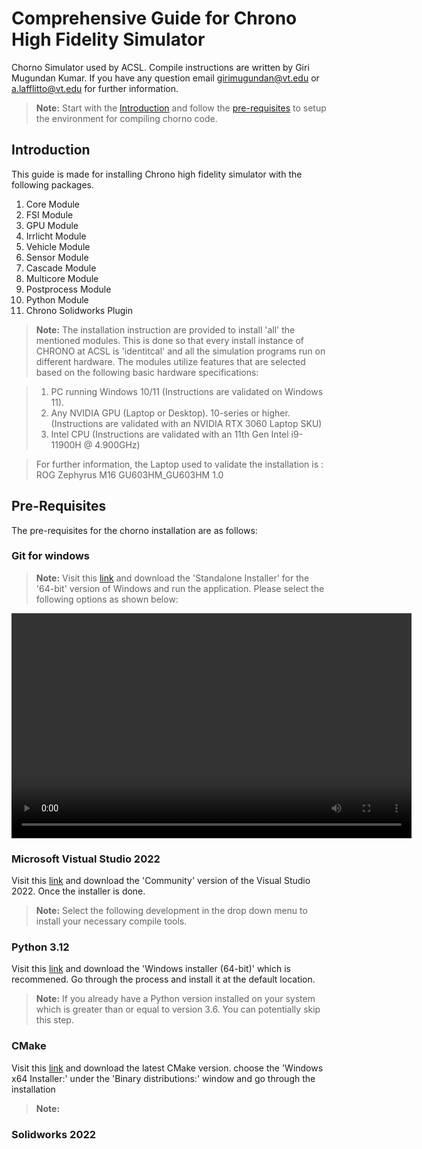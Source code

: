# Comprehensive Guide for Chrono High Fidelity Simulator 
Chorno Simulator used by ACSL. Compile instructions are written by Giri Mugundan Kumar. If you have any question email girimugundan@vt.edu or a.lafflitto@vt.edu for further information.

> **Note:** Start with the [Introduction](#introduction) and follow the [pre-requisites](#pre-requisites) to setup the environment for compiling chorno code.

## Introduction
This guide is made for installing Chrono high fidelity simulator with the following packages. 

1. Core Module
2. FSI Module
3. GPU Module
4. Irrlicht Module
5. Vehicle Module
6. Sensor Module
7. Cascade Module
8. Multicore Module
9. Postprocess Module
10. Python Module
12. Chrono Solidworks Plugin

> **Note:** The installation instruction are provided to install 'all' the mentioned modules. This is done so that every install instance of CHRONO at ACSL is 'identitcal' and all the simulation programs run on different hardware. The modules utilize features that are selected based on the following basic hardware specifications:

> 1. PC running Windows 10/11 (Instructions are validated on Windows 11).
> 2. Any NVIDIA GPU (Laptop or Desktop). 10-series or higher. (Instructions are validated with an NVIDIA RTX 3060 Laptop SKU)
> 3. Intel CPU (Instructions are validated with an 11th Gen Intel i9-11900H @ 4.900GHz)

> For further information, the Laptop used to validate the installation is : ROG Zephyrus M16 GU603HM_GU603HM 1.0

## Pre-Requisites
The pre-requisites for the chorno installation are as follows:

### Git for windows

> **Note:** Visit this [link](https://git-scm.com/download/win) and download the 'Standalone Installer' for the '64-bit' version of Windows and run the application. Please select the following options as shown below:

<div style="text-align:center;">
    <video width="640" height="360" controls>
        <source src="https://github.com/andrealaffly/acsl-chrono-simulator/assets/101145815/22627698-7fbc-4e18-8760-ad293fcd12bf" type="video/mp4">
        Your browser does not support the video tag.
    </video>
</div>




### Microsoft Vistual Studio 2022

Visit this [link](https://visualstudio.microsoft.com/downloads/) and download the 'Community' version of the Visual Studio 2022. Once the installer is done. 
> **Note:** Select the following development in the drop down menu to install your necessary compile tools.

### Python 3.12

Visit this [link](https://www.python.org/downloads/release/python-3122/) and download the 'Windows installer (64-bit)' which is recommened. Go through the process and install it at the default location.

> **Note:** If you already have a Python version installed on your system which is greater than or equal to version 3.6. You can potentially skip this step.

### CMake 

Visit this [link](https://cmake.org/download/) and download the latest CMake version. choose the 'Windows x64 Installer:' under the 'Binary distributions:' window and go through the installation

> **Note:**

### Solidworks 2022 
